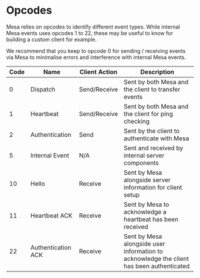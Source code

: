# Opcodes
Mesa relies on opcodes to identify different event types. While internal Mesa events uses opcodes 1 to 22, these may be useful to know for building a custom client for example.

We recommend that you keep to opcode 0 for sending / receiving events via Mesa to minimalise errors and interference with internal Mesa events.

| **Code** | **Name**           | **Client Action** | **Description**                                                                          |
|----------|--------------------|-------------------|------------------------------------------------------------------------------------------|
| 0        | Dispatch           | Send/Receive      | Sent by both Mesa and the client to transfer events                                      |
| 1        | Heartbeat          | Send/Receive      | Sent by both Mesa and the client for ping checking                                       |
| 2        | Authentication     | Send              | Sent by the client to authenticate with Mesa                                             |
| 5        | Internal Event     | N/A               | Sent and received by internal server components                                          |
| 10       | Hello              | Receive           | Sent by Mesa alongside server information for client setup                               |
| 11       | Heartbeat ACK      | Receive           | Sent by Mesa to acknowledge a heartbeat has been received                                |
| 22       | Authentication ACK | Receive           | Sent by Mesa alongside user information to acknowledge the client has been authenticated |
